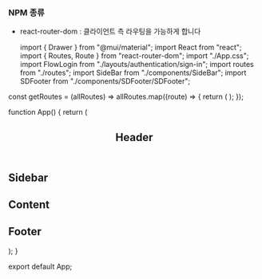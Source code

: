 ### NPM 종류

- react-router-dom
  : 클라이언트 측 라우팅을 가능하게 합니다

  import { Drawer } from "@mui/material";
  import React from "react";
  import { Routes, Route } from "react-router-dom";
  import "./App.css";
  import FlowLogin from "./layouts/authentication/sign-in";
  import routes from "./routes";
  import SideBar from "./components/SideBar";
  import SDFooter from "./components/SDFooter/SDFooter";

const getRoutes = (allRoutes) =>
allRoutes.map((route) => {
return (
<Route
        exact
        path={route.route}
        element={route.component}
        key={route.key}
      />
);
});

function App() {
return (

<div className="container">
<header className="header">
<h2>Header</h2>
</header>
<div className="main-content">
<nav className="nav">
<h2>Sidebar</h2>
</nav>
<main className="main">
<h2>Content</h2>
</main>
</div>
<SDFooter>
<h2>Footer</h2>
</SDFooter>
</div>
);
}

export default App;
